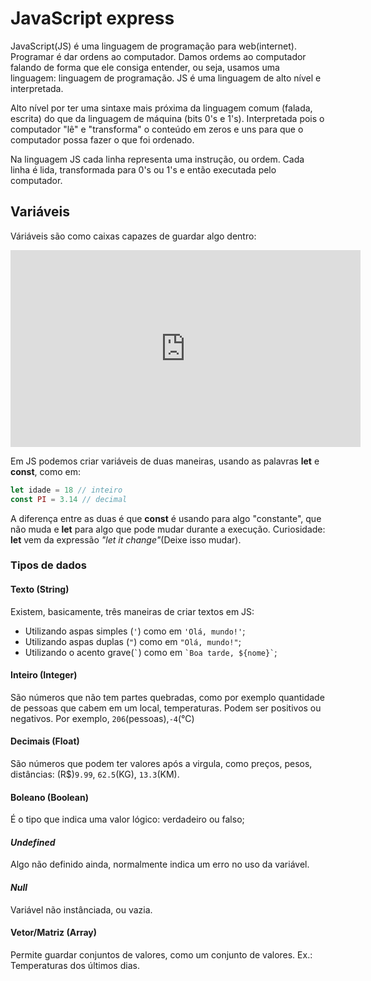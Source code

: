 # JavaScript express

JavaScript(JS) é uma linguagem de programação para web(internet). Programar é dar ordens ao computador. Damos ordems ao computador falando de forma que ele consiga entender, ou seja, usamos uma linguagem: linguagem de programação. JS é uma linguagem de alto nível e interpretada. 

Alto nível por ter uma sintaxe mais próxima da linguagem comum (falada, escrita) do que da linguagem de máquina (bits 0's e 1's). Interpretada pois o computador "lê" e "transforma" o conteúdo em zeros e uns para que o computador possa fazer o que foi ordenado.

Na linguagem JS cada linha representa uma instrução, ou ordem. Cada linha é lida, transformada para 0's ou 1's e então executada pelo computador.

## Variáveis

Váriáveis são como caixas capazes de guardar algo dentro:

<iframe width="560" height="315" src="https://www.youtube.com/embed/Grtqa7JGa5M?si=deUFqb9QIXtwMT6a" title="YouTube video player" frameborder="0" allow="accelerometer; autoplay; clipboard-write; encrypted-media; gyroscope; picture-in-picture; web-share" referrerpolicy="strict-origin-when-cross-origin" allowfullscreen></iframe>

Em JS podemos criar variáveis de duas maneiras, usando as palavras __let__ e __const__, como em:

```js
let idade = 18 // inteiro
const PI = 3.14 // decimal
```

A diferença entre as duas é que __const__ é usando para algo "constante", que não muda e __let__ para algo que pode mudar durante a execução. Curiosidade: __let__ vem da expressão _"let it change"_(Deixe isso mudar).


### Tipos de dados
#### Texto (String)
Existem, basicamente, três maneiras de criar textos em JS:
- Utilizando aspas simples (`'`) como em `'Olá, mundo!'`;
- Utilizando aspas duplas (`"`) como em `"Olá, mundo!"`;
- Utilizando o acento grave(`` ` ``) como em `` `Boa tarde, ${nome}` ``;


#### Inteiro (Integer)
São números que não tem partes quebradas, como por exemplo quantidade de pessoas que cabem em um local, temperaturas. Podem ser positivos ou negativos. Por exemplo, `206`(pessoas),`-4`(°C)

#### Decimais (Float)
São números que podem ter valores após a virgula, como preços, pesos, distâncias: (R$)`9.99`, `62.5`(KG), `13.3`(KM).

#### Boleano (Boolean)
É o tipo que indica uma valor lógico: verdadeiro ou falso;

#### _Undefined_
Algo não definido ainda, normalmente indica um erro no uso da variável. 

#### _Null_
Variável não instânciada, ou vazia.

#### Vetor/Matriz (Array)
Permite guardar conjuntos de valores, como um conjunto de valores. Ex.: Temperaturas dos últimos dias.